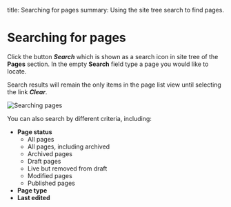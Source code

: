 title: Searching for pages
summary: Using the site tree search to find pages.

# Searching for pages

Click the button ***Search*** which is shown as a search icon in site tree of the **Pages** section. In the empty **Search** field type a page you would like to locate.

Search results will remain the only items in the page list view until selecting the link ***Clear***.

![Searching pages](/_images/searching-pages.png)


You can also search by different criteria, including:
* **Page status**
  * All pages
  * All pages, including archived
  * Archived pages
  * Draft pages
  * Live but removed from draft
  * Modified pages
  * Published pages
* **Page type**
* **Last edited**
